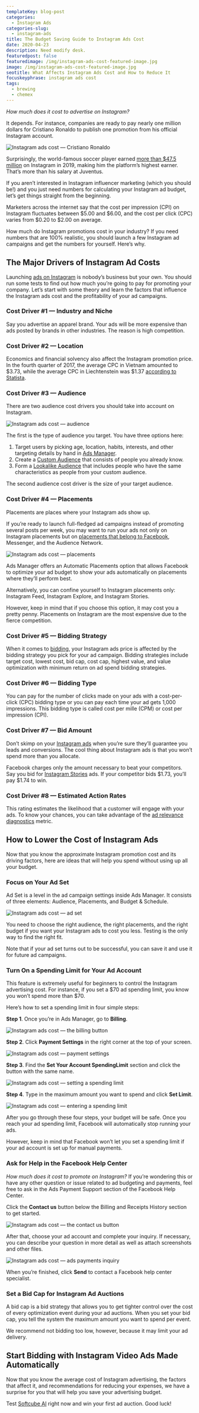 ```yaml
---
templateKey: blog-post
categories:
  - Instagram Ads
categories-slug:
  - instagram-ads
title: The Budget Saving Guide to Instagram Ads Cost
date: 2020-04-23
description: Need modify desk.
featuredpost: false
featuredimage: /img/instagram-ads-cost-featured-image.jpg
image: /img/instagram-ads-cost-featured-image.jpg
seotitle: What Affects Instagram Ads Cost and How to Reduce It
focuskeyphrase: instagram ads cost
tags:
  - brewing
  - chemex
---
```

<!--StartFragment-->

_How much does it cost to advertise on Instagram?_

It depends. For instance, companies are ready to pay nearly one million dollars for Cristiano Ronaldo to publish one promotion from his official Instagram account.

![Instagram ads cost — Cristiano Ronaldo](/img/instagram-ads-cost-chistiano-ronaldo.jpg)

Surprisingly, the world-famous soccer player earned [more than $47.5 million](https://www.statista.com/chart/19728/cristiano-ronaldo-makes-more-from-instagram-than-soccer/) on Instagram in 2019, making him the platform’s highest earner. That’s more than his salary at Juventus.

If you aren’t interested in Instagram influencer marketing (which you should be!) and you just need numbers for calculating your Instagram ad budget, let’s get things straight from the beginning.

Marketers across the internet say that the cost per impression (CPI) on Instagram fluctuates between $5.00 and $6.00, and the cost per click (CPC) varies from $0.20 to $2.00 on average.

How much do Instagram promotions cost in your industry? If you need numbers that are 100% realistic, you should launch a few Instagram ad campaigns and get the numbers for yourself. Here’s why.

## The Major Drivers of Instagram Ad Costs

Launching [ads on Instagram](https://softcube.com/instagram-ad-formats-basics-and-recommendations/) is nobody’s business but your own. You should run some tests to find out how much you’re going to pay for promoting your company. Let’s start with some theory and learn the factors that influence the Instagram ads cost and the profitability of your ad campaigns.

### Cost Driver #1 — Industry and Niche

Say you advertise an apparel brand. Your ads will be more expensive than ads posted by brands in other industries. The reason is high competition. 

### Cost Driver #2 — Location

Economics and financial solvency also affect the Instagram promotion price. In the fourth quarter of 2017, the average CPC in Vietnam amounted to $3.73, while the average CPC in Liechtenstein was $1.37 [according to Statista](http://statista.com/statistics/872579/cost-per-click-on-instagram-countries/).

### Cost Driver #3 — Audience

There are two audience cost drivers you should take into account on Instagram. 

![Instagram ads cost — audience](/img/instagram-ads-cost-audience.jpg)

The first is the type of audience you target. You have three options here:

1. Target users by picking age, location, habits, interests, and other targeting details by hand in [Ads Manager](https://softcube.com/tips-and-tricks-for-facebook-ads-manager/).
2. Create a [Custom Audience](https://softcube.com/guide-to-facebook-custom-audiences/) that consists of people you already know. 
3. Form a [Lookalike Audience](https://softcube.com/how-to-use-facebook-lookalike-audiences/) that includes people who have the same characteristics as people from your custom audience.

The second audience cost driver is the size of your target audience.

### Cost Driver #4 — Placements

Placements are places where your Instagram ads show up.

If you’re ready to launch full-fledged ad campaigns instead of promoting several posts per week, you may want to run your ads not only on Instagram placements but on [placements that belong to Facebook](https://softcube.com/how-to-place-ads-on-facebook-ad-placements/), Messenger, and the Audience Network.

![Instagram ads cost — placements](/img/instagram-ads-cost-placements.jpg)

Ads Manager offers an Automatic Placements option that allows Facebook to optimize your ad budget to show your ads automatically on placements where they’ll perform best.

Alternatively, you can confine yourself to Instagram placements only: Instagram Feed, Instagram Explore, and Instagram Stories. 

However, keep in mind that if you choose this option, it may cost you a pretty penny. Placements on Instagram are the most expensive due to the fierce competition.

### Cost Driver #5 — Bidding Strategy

When it comes to [bidding](https://softcube.com/how-to-become-the-winner-in-facebook-bidding/), your Instagram ads price is affected by the bidding strategy you pick for your ad campaign. Bidding strategies include target cost, lowest cost, bid cap, cost cap, highest value, and value optimization with minimum return on ad spend bidding strategies.

### Cost Driver #6 — Bidding Type

You can pay for the number of clicks made on your ads with a cost-per-click (CPC) bidding type or you can pay each time your ad gets 1,000 impressions. This bidding type is called cost per mille (CPM) or cost per impression (CPI).

### Cost Driver #7 — Bid Amount

Don’t skimp on your [Instagram ads](https://softcube.com/recommendations-for-instagram-sponsored-ads/) when you’re sure they’ll guarantee you leads and conversions. The cool thing about Instagram ads is that you won’t spend more than you allocate. 

Facebook charges only the amount necessary to beat your competitors. Say you bid for [Instagram Stories](https://softcube.com/the-complete-guide-to-instagram-stories-ads/) ads. If your competitor bids $1.73, you’ll pay $1.74 to win.

### Cost Driver #8 — Estimated Action Rates

This rating estimates the likelihood that a customer will engage with your ads. To know your chances, you can take advantage of the [ad relevance diagnostics](https://softcube.com/essential-facebook-ad-metrics-you-must-use/) metric.

## How to Lower the Cost of Instagram Ads

Now that you know the approximate Instagram promotion cost and its driving factors, here are ideas that will help you spend without using up all your budget.

### Focus on Your Ad Set

Ad Set is a level in the ad campaign settings inside Ads Manager. It consists of three elements: Audience, Placements, and Budget & Schedule.

![Instagram ads cost — ad set](/img/instagram-ads-cost-ad-set.jpg)

You need to choose the right audience, the right placements, and the right budget if you want your Instagram ads to cost you less. Testing is the only way to find the right fit. 

Note that if your ad set turns out to be successful, you can save it and use it for future ad campaigns.

### Turn On a Spending Limit for Your Ad Account

This feature is extremely useful for beginners to control the Instagram advertising cost. For instance, if you set a $70 ad spending limit, you know you won’t spend more than $70.

Here’s how to set a spending limit in four simple steps:

**Step 1**. Once you’re in Ads Manager, go to **Billing**.

![Instagram ads cost — the billing button](/img/instagram-ads-cost-billing-button.jpg)

**Step 2**. Click **Payment Settings** in the right corner at the top of your screen.

![Instagram ads cost — payment settings](/img/instagram-ads-cost-payment-settings.jpg)

**Step 3**. Find the **Set Your Account SpendingLimit** section and click the button with the same name.

![Instagram ads cost — setting a spending limit](/img/instagram-ads-cost-account-spending-limit.jpg)

**Step 4**. Type in the maximum amount you want to spend and click **Set Limit**.

![Instagram ads cost — entering a spending limit](/img/instagram-ads-cost-setting-spending-limit.jpg)

After you go through these four steps, your budget will be safe. Once you reach your ad spending limit, Facebook will automatically stop running your ads.

However, keep in mind that Facebook won’t let you set a spending limit if your ad account is set up for manual payments.

### Ask for Help in the Facebook Help Center

_How much does it cost to promote on Instagram?_ If you’re wondering this or have any other question or issue related to ad budgeting and payments, feel free to ask in the Ads Payment Support section of the Facebook Help Center.

Click the **Contact us** button below the Billing and Receipts History section to get started.

![Instagram ads cost — the contact us button](/img/instagram-ads-cost-ads-contact-us-button.jpg)

After that, choose your ad account and complete your inquiry. If necessary, you can describe your question in more detail as well as attach screenshots and other files.

![Instagram ads cost — ads payments inquiry](/img/instagram-ads-cost-ads-payments-inquiry.jpg)

When you’re finished, click **Send** to contact a Facebook help center specialist.

### Set a Bid Cap for Instagram Ad Auctions

A bid cap is a bid strategy that allows you to get tighter control over the cost of every optimization event during your ad auctions. When you set your bid cap, you tell the system the maximum amount you want to spend per event.

We recommend not bidding too low, however, because it may limit your ad delivery.

## Start Bidding with Instagram Video Ads Made Automatically

Now that you know the average cost of Instagram advertising, the factors that affect it, and recommendations for reducing your expenses, we have a surprise for you that will help you save your advertising budget.

Test [Softcube AI](https://softcube.com/) right now and win your first ad auction. Good luck!
